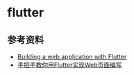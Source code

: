 # flutter

## 参考资料

- [Building a web application with Flutter](https://flutter.dev/docs/get-started/web)
- [手把手教你用Flutter实现Web页面编写](https://www.jianshu.com/p/af764c9d0de1)
